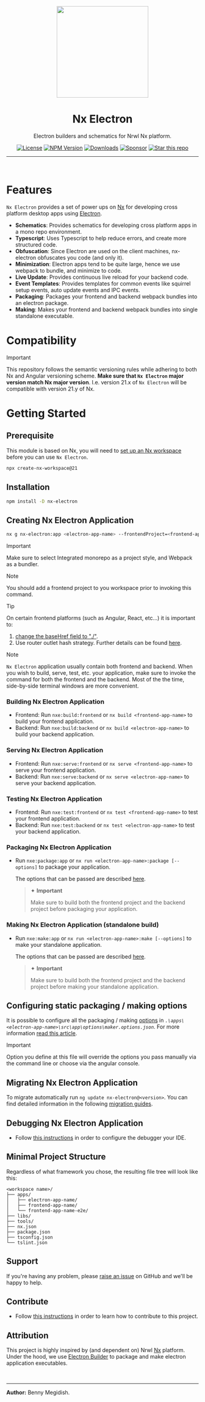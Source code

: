 <p align="center"><img src="https://raw.githubusercontent.com/bennymeg/nx-electron/master/nx-electron.png" width="240"></p>

<div align="center">

# Nx Electron

Electron builders and schematics for Nrwl Nx platform.

[![License](https://img.shields.io/github/license/bennymeg/nx-electron.svg?color=40bb12)](https://github.com/bennymeg/nx-electron/blob/master/LICENSE)
[![NPM Version](https://img.shields.io/npm/v/nx-electron.svg)](https://www.npmjs.com/package/nx-electron)
[![Downloads](https://img.shields.io/badge/downloads-750k+-respect)](https://npm-stat.com/charts.html?package=nx-electron&from=2019-11-01)
[![Sponsor](https://img.shields.io/static/v1?label=Sponsor&message=%E2%9D%A4&logo=GitHub&color=%23fe8e86)](https://github.com/sponsors/bennymeg)
[![Star this repo](https://img.shields.io/github/stars/bennymeg/nx-electron?style=social)](https://github.com/bennymeg/nx-electron)



</div>

<hr></br>

# Features

`Nx Electron` provides a set of power ups on [Nx](https://nx.dev) for developing cross platform desktop apps using [Electron](https://electronjs.org/).

- **Schematics**: Provides schematics for developing cross platform apps in a mono repo environment.
- **Typescript**: Uses Typescript to help reduce errors, and create more structured code.
- **Obfuscation**: Since Electron are used on the client machines, nx-electron obfuscates you code (and only it).
- **Minimization**: Electron apps tend to be quite large, hence we use webpack to bundle, and minimize to code.
- **Live Update**: Provides continuous live reload for your backend code.
- **Event Templates**: Provides templates for common events like squirrel setup events, auto update events and IPC events.
- **Packaging**: Packages your frontend and backend webpack bundles into an electron package.
- **Making**: Makes your frontend and backend webpack bundles into single standalone executable.

# Compatibility

> [!IMPORTANT] 
> This repository follows the semantic versioning rules while adhering to both Nx and Angular versioning scheme.
> **Make sure that `Nx Electron` major version match Nx major version**.
> I.e. version 21.x of `Nx Electron` will be compatible with version 21.y of Nx. 

# Getting Started

## Prerequisite

This module is based on Nx, you will need to [set up an Nx workspace](https://nx.dev/web/getting-started/getting-started) before you can use `Nx Electron`.

```bash
npx create-nx-workspace@21
```

## Installation

```bash
npm install -D nx-electron
```

## Creating Nx Electron Application

```bash
nx g nx-electron:app <electron-app-name> --frontendProject=<frontend-app-name>
```

> [!IMPORTANT] 
> Make sure to select Integrated monorepo as a project style, and Webpack as a bundler.

> [!NOTE] 
> You should add a frontend project to you workspace prior to invoking this command.

> [!TIP]
> On certain frontend platforms (such as Angular, React, etc...) it is important to:
> 1. [change the baseHref field to "./"](https://github.com/dmatora/nx-electron-boilerplate/commit/b70da7a2ce730c7e2af7f4c1d69f30212eabfeb4).
> 2. Use router outlet hash strategy.
> Further details can be found [here](https://github.com/bennymeg/nx-electron/issues/18#issuecomment-616982776).

> [!NOTE]
> `Nx Electron` application usually contain both frontend and backend. 
> When you wish to build, serve, test, etc. your application, make sure to invoke the command for both the frontend and the backend. 
> Most of the the time, side-by-side terminal windows are more convenient.

### Building Nx Electron Application

- Frontend: Run `nxe:build:frontend` or `nx build <frontend-app-name>` to build your frontend application.
- Backend: Run `nxe:build:backend` or `nx build <electron-app-name>` to build your backend application.

### Serving Nx Electron Application

- Frontend: Run `nxe:serve:frontend` or `nx serve <frontend-app-name>` to serve your frontend application.
- Backend: Run `nxe:serve:backend` or `nx serve <electron-app-name>` to serve your backend application.

### Testing Nx Electron Application

- Frontend: Run `nxe:test:frontend` or `nx test <frontend-app-name>` to test your frontend application.
- Backend: Run `nxe:test:backend` or `nx test <electron-app-name>` to test your backend application.

### Packaging Nx Electron Application

- Run `nxe:package:app` or `nx run <electron-app-name>:package [--options]` to package your application.

    The options that can be passed are described [here](https://github.com/bennymeg/nx-electron/blob/master/packages/nx-electron/src/validation/maker.schema.json).

    > ✦︎ **Important**
    > 
    > Make sure to build both the frontend project and the backend project before packaging your application.

### Making Nx Electron Application (standalone build)

- Run `nxe:make:app` or `nx run <electron-app-name>:make [--options]` to make your standalone application.

    The options that can be passed are described [here](https://github.com/bennymeg/nx-electron/blob/master/packages/nx-electron/src/validation/maker.schema.json).

    > ✦︎ **Important**
    > 
    > Make sure to build both the frontend project and the backend project before making your standalone application.

## Configuring static packaging / making options

It is possible to configure all the packaging / making [options](https://www.electron.build/configuration/configuration) in _`.\apps\<electron-app-name>\src\app\options\maker.options.json`_. For more information [read this article](https://github.com/bennymeg/nx-electron/blob/master/docs/packaging.md).

> [!IMPORTANT] 
> Option you define at this file will override the options you pass manually via the command line or choose via the angular console.

## Migrating Nx Electron Application

To migrate automatically run `ng update nx-electron@<version>`.
You can find detailed information in the following [migration guides](https://github.com/bennymeg/nx-electron/blob/master/docs/migration/).

## Debugging Nx Electron Application

- Follow [this instructions](https://github.com/bennymeg/nx-electron/blob/master/docs/debugging.md) in order to configure the debugger your IDE.

## Minimal Project Structure

Regardless of what framework you chose, the resulting file tree will look like this:

```treeview
<workspace name>/
├── apps/
│   ├── electron-app-name/
│   ├── frontend-app-name/
│   └── frontend-app-name-e2e/
├── libs/
├── tools/
├── nx.json
├── package.json
├── tsconfig.json
└── tslint.json
```

<!-- ## Documentation ##
- 👨🏼‍💻 [API](https://github.com/bennymeg/nx-electron/blob/master/docs/API.md),
- 👩🏼‍🏫 [Examples](https://github.com/bennymeg/nx-electron/blob/master/docs/examples),
- 📜 [Change log](https://github.com/bennymeg/nx-electron/blob/master/docs/CHANGELOG.md),
- 🖋 [License](https://github.com/bennymeg/nx-electron/blob/master/LICENSE) -->

## Support

If you're having any problem, please [raise an issue](https://github.com/bennymeg/nx-electron/issues/new) on GitHub and we'll be happy to help.

## Contribute

- Follow [this instructions](https://github.com/bennymeg/nx-electron/blob/master/CONTRIBUTING.md) in order to learn how to contribute to this project.

## Attribution

This project is highly inspired by (and dependent on) Nrwl [Nx](https://nx.dev) platform.
Under the hood, we use [Electron Builder](https://github.com/electron-userland/electron-builder) to package and make electron application executables.

</br><hr>
**Author:** Benny Megidish.
